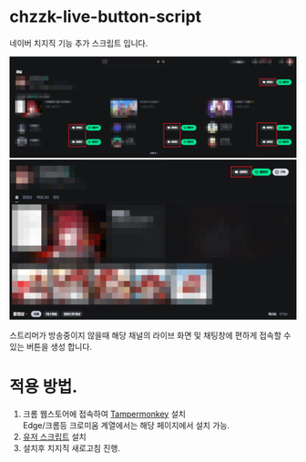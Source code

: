 # chzzk-live-button-script
네이버 치지직 기능 추가 스크립트 입니다.

<p>
  <img src="https://github.com/q20021410/chzzk-live-button-script/blob/main/img/feature1.png">
  <img src="https://github.com/q20021410/chzzk-live-button-script/blob/main/img/feature2.png">
</p>

스트리머가 방송중이지 않을때 해당 채널의 라이브 화면 및 채팅창에 편하게 접속할 수 있는 버튼을 생성 합니다.

# 적용 방법.
1. 크롬 웹스토어에 접속하여 [Tampermonkey](https://chromewebstore.google.com/detail/tampermonkey/dhdgffkkebhmkfjojejmpbldmpobfkfo) 설치<br>
Edge/크롬등 크로미움 계열에서는 해당 페이지에서 설치 가능.
2. [유저 스크립트](https://github.com/q20021410/chzzk-live-button-script/raw/main/script.user.js) 설치
3. 설치후 치지직 새로고침 진행.
